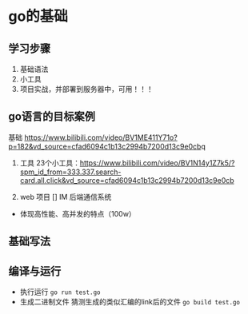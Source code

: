 # go的基础

## 学习步骤

  1. 基础语法
  2. 小工具
  3. 项目实战，并部署到服务器中，可用！！！

## go语言的目标案例

基础 <https://www.bilibili.com/video/BV1ME411Y71o?p=182&vd_source=cfad6094c1b13c2994b7200d13c9e0cb>q

1. 工具
23个小工具：<https://www.bilibili.com/video/BV1N14y1Z7k5/?spm_id_from=333.337.search-card.all.click&vd_source=cfad6094c1b13c2994b7200d13c9e0cb>

2. web 项目
[] IM 后端通信系统

- 体现高性能、高并发的特点（100w）

## 基础写法

## 编译与运行

- 执行运行 `go run test.go`
- 生成二进制文件 猜测生成的类似汇编的link后的文件 `go build test.go`
